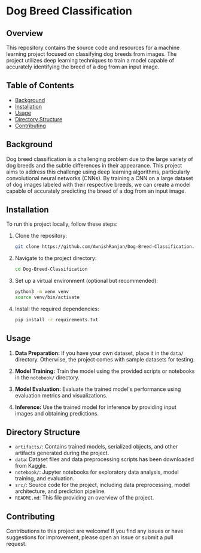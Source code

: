 # Dog Breed Classification

## Overview
This repository contains the source code and resources for a machine learning project focused on classifying dog breeds from images. The project utilizes deep learning techniques to train a model capable of accurately identifying the breed of a dog from an input image.

## Table of Contents
- [Background](#background)
- [Installation](#installation)
- [Usage](#usage)
- [Directory Structure](#directory-structure)
- [Contributing](#contributing)

## Background
Dog breed classification is a challenging problem due to the large variety of dog breeds and the subtle differences in their appearance. This project aims to address this challenge using deep learning algorithms, particularly convolutional neural networks (CNNs). By training a CNN on a large dataset of dog images labeled with their respective breeds, we can create a model capable of accurately predicting the breed of a dog from an input image.

## Installation
To run this project locally, follow these steps:

1. Clone the repository:
    ```bash
    git clone https://github.com/AwnishRanjan/Dog-Breed-Classification.git
    ```

2. Navigate to the project directory:
    ```bash
    cd Dog-Breed-Classification
    ```

3. Set up a virtual environment (optional but recommended):
    ```bash
    python3 -m venv venv
    source venv/bin/activate
    ```

4. Install the required dependencies:
    ```bash
    pip install -r requirements.txt
    ```

## Usage
1. **Data Preparation:** If you have your own dataset, place it in the `data/` directory. Otherwise, the project comes with sample datasets for testing.

2. **Model Training:** Train the model using the provided scripts or notebooks in the `notebook/` directory.

3. **Model Evaluation:** Evaluate the trained model's performance using evaluation metrics and visualizations.

4. **Inference:** Use the trained model for inference by providing input images and obtaining predictions.

## Directory Structure
- `artifacts/`: Contains trained models, serialized objects, and other artifacts generated during the project.
- `data`: Dataset files and data preprocessing scripts has been downloaded from Kaggle.
- `notebook/`: Jupyter notebooks for exploratory data analysis, model training, and evaluation.
- `src/`: Source code for the project, including data preprocessing, model architecture, and prediction pipeline.
- `README.md`: This file providing an overview of the project.

## Contributing
Contributions to this project are welcome! If you find any issues or have suggestions for improvement, please open an issue or submit a pull request.
